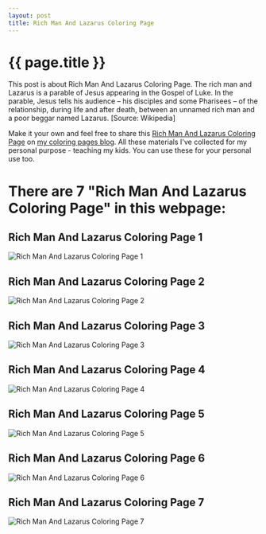 ```yaml
---
layout: post
title: Rich Man And Lazarus Coloring Page
---
```


{{ page.title }}
================

This post is about Rich Man And Lazarus Coloring Page. The rich man and Lazarus is a parable of Jesus appearing in the Gospel of Luke. In the parable, Jesus tells his audience – his disciples and some Pharisees – of the relationship, during life and after death, between an unnamed rich man and a poor beggar named Lazarus. [Source: Wikipedia]

Make it your own and feel free to share this  [Rich Man And Lazarus Coloring Page](https://coloring-pages.github.io/2022/1/12/Rich-Man-And-Lazarus-Coloring-Page.html) on [my coloring pages blog](https://coloring-pages.github.io/). All these materials I've collected for my personal purpose - teaching my kids. You can use these for your personal use too.

# **There are 7 "Rich Man And Lazarus Coloring Page" in this webpage:**

## Rich Man And Lazarus Coloring Page 1

![Rich Man And Lazarus Coloring Page 1](https://coloring-pages.github.io/coloring-pages/Rich-Man-And-Lazarus-Coloring-Page-1.png)

<script async src="https://pagead2.googlesyndication.com/pagead/js/adsbygoogle.js?client=ca-pub-6753140515841889" crossorigin="anonymous"></script> <ins class="adsbygoogle" style="display:block" data-ad-format="autorelaxed" data-ad-client="ca-pub-6753140515841889" data-ad-slot="5405745125"></ins><script>(adsbygoogle = window.adsbygoogle || []).push({}); </script>

## Rich Man And Lazarus Coloring Page 2

![Rich Man And Lazarus Coloring Page 2](https://coloring-pages.github.io/coloring-pages/Rich-Man-And-Lazarus-Coloring-Page-2.png)

## Rich Man And Lazarus Coloring Page 3

![Rich Man And Lazarus Coloring Page 3](https://coloring-pages.github.io/coloring-pages/Rich-Man-And-Lazarus-Coloring-Page-3.png)

## Rich Man And Lazarus Coloring Page 4

![Rich Man And Lazarus Coloring Page 4](https://coloring-pages.github.io/coloring-pages/Rich-Man-And-Lazarus-Coloring-Page-4.png)

## Rich Man And Lazarus Coloring Page 5

![Rich Man And Lazarus Coloring Page 5](https://coloring-pages.github.io/coloring-pages/Rich-Man-And-Lazarus-Coloring-Page-5.png)

## Rich Man And Lazarus Coloring Page 6

![Rich Man And Lazarus Coloring Page 6](https://coloring-pages.github.io/coloring-pages/Rich-Man-And-Lazarus-Coloring-Page-6.png)

## Rich Man And Lazarus Coloring Page 7

![Rich Man And Lazarus Coloring Page 7](https://coloring-pages.github.io/coloring-pages/Rich-Man-And-Lazarus-Coloring-Page-7.png)

<script async src="https://pagead2.googlesyndication.com/pagead/js/adsbygoogle.js?client=ca-pub-6753140515841889" crossorigin="anonymous"></script> <ins class="adsbygoogle" style="display:block" data-ad-format="autorelaxed" data-ad-client="ca-pub-6753140515841889" data-ad-slot="5405745125"></ins><script>(adsbygoogle = window.adsbygoogle || []).push({}); </script>

